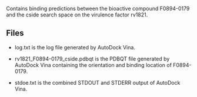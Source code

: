 Contains binding predictions between the bioactive compound F0894-0179 and the cside search space on the virulence factor rv1821.

## Files

- log.txt is the log file generated by AutoDock Vina.

- rv1821_F0894-0179_cside.pdbqt is the PDBQT file generated by AutoDock Vina containing the orientation and binding location of F0894-0179.

- stdoe.txt is the combined STDOUT and STDERR output of AutoDock Vina.

